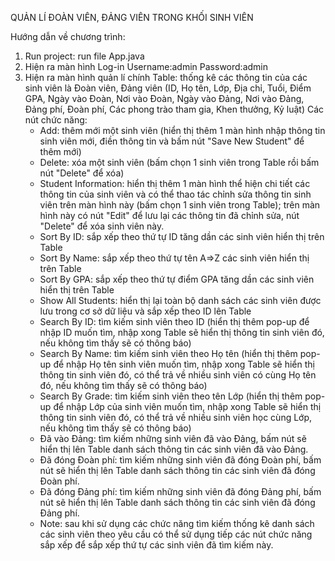
QUẢN LÍ ĐOÀN VIÊN, ĐẢNG VIÊN TRONG KHỐI SINH VIÊN

Hướng dẫn về chương trình:
1. Run project: run file App.java
2. Hiện ra màn hình Log-in 
   Username:admin
   Password:admin
3. Hiện ra màn hình quản lí chính
   Table: thống kê các thông tin của các sinh viên là Đoàn viên, Đảng viên (ID, Họ tên, Lớp, Địa chỉ, Tuổi, Điểm GPA, Ngày vào Đoàn, Nơi vào Đoàn, Ngày vào Đảng, Nơi vào Đảng, Đảng phí, Đoàn phí, Các phong trào tham gia, Khen thưởng, Kỷ luật)
   Các nút chức năng:
	- Add: thêm mới một sinh viên (hiển thị thêm 1 màn hình nhập thông tin sinh viên mới, điền thông tin và bấm nút "Save New Student" để thêm mới)
	- Delete: xóa một sinh viên (bấm chọn 1 sinh viên trong Table rồi bấm nút "Delete" để xóa)
	- Student Information: hiển thị thêm 1 màn hình thể hiện chi tiết các thông tin của sinh viên và có thể thao tác chỉnh sửa thông tin sinh viên trên màn hình này (bấm chọn 1 sinh viên trong Table); trên màn hình này có nút "Edit" để lưu lại các thông tin đã chỉnh sửa, nút "Delete" để xóa sinh viên này.
	- Sort By ID: sắp xếp theo thứ tự ID tăng dần các sinh viên hiển thị trên Table
	- Sort By Name: sắp xếp theo thứ tự tên A=>Z các sinh viên hiển thị trên Table
	- Sort By GPA: sắp xếp theo thứ tự điểm GPA tăng dần các sinh viên hiển thị trên Table
	- Show All Students: hiển thị lại toàn bộ danh sách các sinh viên được lưu trong cơ sở dữ liệu và sắp xếp theo ID lên Table
	- Search By ID: tìm kiếm sinh viên theo ID (hiển thị thêm pop-up để nhập ID muốn tìm, nhập xong Table sẽ hiển thị thông tin sinh viên đó, nếu không tìm thấy sẽ có thông báo)
	- Search By Name: tìm kiếm sinh viên theo Họ tên (hiển thị thêm pop-up để nhập Họ tên sinh viên muốn tìm, nhập xong Table sẽ hiển thị thông tin sinh viên đó, có thể trả về nhiều sinh viên có cùng Họ tên đó, nếu không tìm thấy sẽ có thông báo)
	- Search By Grade: tìm kiếm sinh viên theo tên Lớp (hiển thị thêm pop-up để nhập Lớp của sinh viên muốn tìm, nhập xong Table sẽ hiển thị thông tin sinh viên đó, có thể trả về nhiều sinh viên học cùng Lớp, nếu không tìm thấy sẽ có thông báo)
	- Đã vào Đảng: tìm kiếm những sinh viên đã vào Đảng, bấm nút sẽ hiển thị lên Table danh sách thông tin các sinh viên đã vào Đảng.
	- Đã đóng Đoàn phí: tìm kiếm những sinh viên đã đóng Đoàn phí, bấm nút sẽ hiển thị lên Table danh sách thông tin các sinh viên đã đóng Đoàn phí.
	- Đã đóng Đảng phí: tìm kiếm những sinh viên đã đóng Đảng phí, bấm nút sẽ hiển thị lên Table danh sách thông tin các sinh viên đã đóng Đảng phí.
    * Note: sau khi sử dụng các chức năng tìm kiếm thống kê danh sách các sinh viên theo yêu cầu có thể sử dụng tiếp các nút chức năng sắp xếp để sắp xếp thứ tự các sinh viên đã tìm kiếm này.
   
   
   
